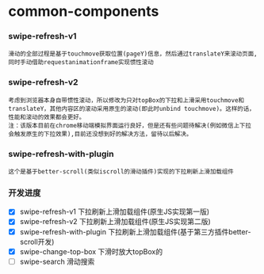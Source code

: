 # common-components

### swipe-refresh-v1
    滑动的全部过程是基于touchmove获取位置(pageY)信息，然后通过translateY来滚动页面,
    同时手动借助requestanimationframe实现惯性滚动

### swipe-refresh-v2
    考虑到浏览器本身自带惯性滚动，所以修改为只对topBox的下拉和上滑采用touchmove和
    translateY，其他内容区的滚动采用原生的滚动(即此时unbind touchmove)。这样的话，
    性能和滚动的效果都会更好。
    注：该版本目前在chrome移动端模拟界面运行良好，但是还有些问题待解决(例如微信上下拉
    会触发原生的下拉效果),目前还没想到好的解决方法，留待以后解决。

### swipe-refresh-with-plugin
    这个是基于better-scroll(类似iscroll的滑动插件)实现的下拉刷新上滑加载组件

### 开发进度
- [x] swipe-refresh-v1 下拉刷新上滑加载组件(原生JS实现第一版)
- [x] swipe-refresh-v2 下拉刷新上滑加载组件(原生JS实现第二版)
- [x] swipe-refresh-with-plugin 下拉刷新上滑加载组件(基于第三方插件better-scroll开发)
- [x] swipe-change-top-box  下滑时放大topBox的
- [ ] swipe-search  滑动搜索
